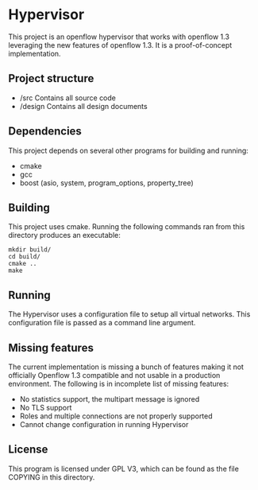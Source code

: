 # Hypervisor

This project is an openflow hypervisor that works with openflow 1.3 leveraging the new features of openflow 1.3. It is a proof-of-concept implementation.

## Project structure
 - /src Contains all source code
 - /design Contains all design documents

## Dependencies
This project depends on several other programs for building and running:

 - cmake
 - gcc
 - boost (asio, system, program\_options, property\_tree)

## Building
This project uses cmake. Running the following commands ran from this directory produces an executable:

```
mkdir build/
cd build/
cmake ..
make
```

## Running
The Hypervisor uses a configuration file to setup all virtual networks. This configuration file is passed as a command line argument.

## Missing features
The current implementation is missing a bunch of features making it not officially Openflow 1.3 compatible and not usable in a production environment. The following is in incomplete list of missing features:

 - No statistics support, the multipart message is ignored
 - No TLS support
 - Roles and multiple connections are not properly supported
 - Cannot change configuration in running Hypervisor

## License
This program is licensed under GPL V3, which can be found as the file COPYING in this directory.
